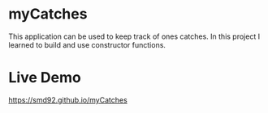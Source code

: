 # myCatches
This application can be used to keep track of ones catches. In this project I learned to build and use constructor functions.

# Live Demo
https://smd92.github.io/myCatches

